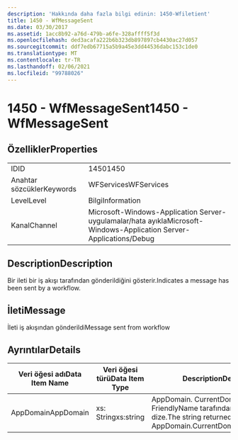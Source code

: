 ```yaml
---
description: 'Hakkında daha fazla bilgi edinin: 1450-Wfiletient'
title: 1450 - WfMessageSent
ms.date: 03/30/2017
ms.assetid: 1acc8b92-a76d-479b-a6fe-328affff5f3d
ms.openlocfilehash: ded3acafa222b6b323db897897cb4430ac27d057
ms.sourcegitcommit: ddf7edb67715a5b9a45e3dd44536dabc153c1de0
ms.translationtype: MT
ms.contentlocale: tr-TR
ms.lasthandoff: 02/06/2021
ms.locfileid: "99788026"
---
```

# <a name="1450---wfmessagesent"></a><span data-ttu-id="643a9-103">1450 - WfMessageSent</span><span class="sxs-lookup"><span data-stu-id="643a9-103">1450 - WfMessageSent</span></span>

## <a name="properties"></a><span data-ttu-id="643a9-104">Özellikler</span><span class="sxs-lookup"><span data-stu-id="643a9-104">Properties</span></span>  
  
|||  
|-|-|  
|<span data-ttu-id="643a9-105">ID</span><span class="sxs-lookup"><span data-stu-id="643a9-105">ID</span></span>|<span data-ttu-id="643a9-106">1450</span><span class="sxs-lookup"><span data-stu-id="643a9-106">1450</span></span>|  
|<span data-ttu-id="643a9-107">Anahtar sözcükler</span><span class="sxs-lookup"><span data-stu-id="643a9-107">Keywords</span></span>|<span data-ttu-id="643a9-108">WFServices</span><span class="sxs-lookup"><span data-stu-id="643a9-108">WFServices</span></span>|  
|<span data-ttu-id="643a9-109">Level</span><span class="sxs-lookup"><span data-stu-id="643a9-109">Level</span></span>|<span data-ttu-id="643a9-110">Bilgi</span><span class="sxs-lookup"><span data-stu-id="643a9-110">Information</span></span>|  
|<span data-ttu-id="643a9-111">Kanal</span><span class="sxs-lookup"><span data-stu-id="643a9-111">Channel</span></span>|<span data-ttu-id="643a9-112">Microsoft-Windows-Application Server-uygulamalar/hata ayıkla</span><span class="sxs-lookup"><span data-stu-id="643a9-112">Microsoft-Windows-Application Server-Applications/Debug</span></span>|  
  
## <a name="description"></a><span data-ttu-id="643a9-113">Description</span><span class="sxs-lookup"><span data-stu-id="643a9-113">Description</span></span>  

 <span data-ttu-id="643a9-114">Bir ileti bir iş akışı tarafından gönderildiğini gösterir.</span><span class="sxs-lookup"><span data-stu-id="643a9-114">Indicates a message has been sent by a workflow.</span></span>  
  
## <a name="message"></a><span data-ttu-id="643a9-115">İleti</span><span class="sxs-lookup"><span data-stu-id="643a9-115">Message</span></span>  

 <span data-ttu-id="643a9-116">İleti iş akışından gönderildi</span><span class="sxs-lookup"><span data-stu-id="643a9-116">Message sent from workflow</span></span>  
  
## <a name="details"></a><span data-ttu-id="643a9-117">Ayrıntılar</span><span class="sxs-lookup"><span data-stu-id="643a9-117">Details</span></span>  
  
|<span data-ttu-id="643a9-118">Veri öğesi adı</span><span class="sxs-lookup"><span data-stu-id="643a9-118">Data Item Name</span></span>|<span data-ttu-id="643a9-119">Veri öğesi türü</span><span class="sxs-lookup"><span data-stu-id="643a9-119">Data Item Type</span></span>|<span data-ttu-id="643a9-120">Description</span><span class="sxs-lookup"><span data-stu-id="643a9-120">Description</span></span>|  
|--------------------|--------------------|-----------------|  
|<span data-ttu-id="643a9-121">AppDomain</span><span class="sxs-lookup"><span data-stu-id="643a9-121">AppDomain</span></span>|<span data-ttu-id="643a9-122">xs: String</span><span class="sxs-lookup"><span data-stu-id="643a9-122">xs:string</span></span>|<span data-ttu-id="643a9-123">AppDomain. CurrentDomain. FriendlyName tarafından döndürülen dize.</span><span class="sxs-lookup"><span data-stu-id="643a9-123">The string returned by AppDomain.CurrentDomain.FriendlyName.</span></span>|
